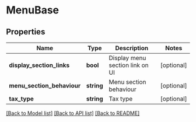 # MenuBase

## Properties
Name | Type | Description | Notes
------------ | ------------- | ------------- | -------------
**display_section_links** | **bool** | Display menu section link on UI | [optional] 
**menu_section_behaviour** | **string** | Menu section behaviour | [optional] 
**tax_type** | **string** | Tax type | [optional] 

[[Back to Model list]](../README.md#documentation-for-models) [[Back to API list]](../README.md#documentation-for-api-endpoints) [[Back to README]](../README.md)


